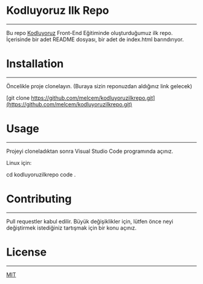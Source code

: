 # Kodluyoruz Ilk Repo
***
Bu repo [Kodluyoruz](https://www.kodluyoruz.org/) Front-End Eğitiminde oluşturduğumuz ilk repo. İçerisinde bir adet README dosyası, bir adet de index.html barındırıyor.

# Installation
***
Öncelikle proje clonelayın. (Buraya sizin reponuzdan aldığınız link gelecek)

  [git clone https://github.com/melcem/kodluyoruzilkrepo.git](https://github.com/melcem/kodluyoruzilkrepo.git)

# Usage
***
Projeyi cloneladıktan sonra Visual Studio Code programında açınız.

Linux için:

  cd kodluyoruzilkrepo
  code .

# Contributing
***
Pull requestler kabul edilir. Büyük değişiklikler için, lütfen önce neyi değiştirmek istediğiniz tartışmak için bir konu açınız.

# License
***
[MIT](https://choosealicense.com/licenses/mit/)
